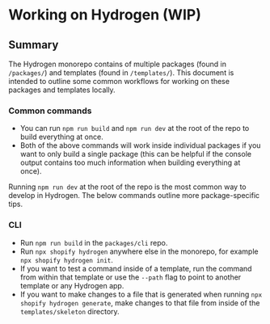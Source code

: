 # Working on Hydrogen (WIP)

## Summary

The Hydrogen monorepo contains of multiple packages (found in `/packages/`) and templates (found in `/templates/`). This document is intended to outline some common workflows for working on these packages and templates locally. 

### Common commands

- You can run `npm run build` and `npm run dev` at the root of the repo to build everything at once.
- Both of the above commands will work inside individual packages if you want to only build a single package (this can be helpful if the console output contains too much information when building everything at once).

Running `npm run dev` at the root of the repo is the most common way to develop in Hydrogen. The below commands outline more package-specific tips.

### CLI

- Run `npm run build` in the `packages/cli` repo.
- Run `npx shopify hydrogen` anywhere else in the monorepo, for example `npx shopify hydrogen init`.
- If you want to test a command inside of a template, run the command from within that template or use the `--path` flag to point to another template or any Hydrogen app.
- If you want to make changes to a file that is generated when running `npx shopify hydrogen generate`, make changes to that file from inside of the `templates/skeleton` directory. 
